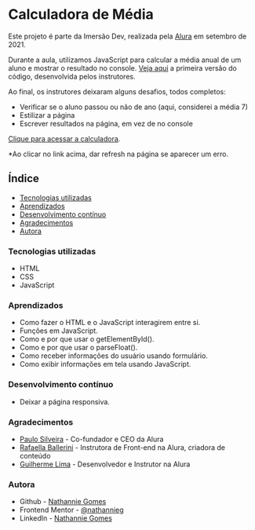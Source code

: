 # Calculadora de Média

Este projeto é parte da Imersão Dev, realizada pela [Alura](https://www.alura.com.br/) em setembro de 2021.

Durante a aula, utilizamos JavaScript para calcular a média anual de um aluno e mostrar o resultado no console. [Veja aqui](https://codepen.io/imersao-dev/pen/38cf7906dcec352d8dbd0f8c4c7c1b10) a primeira versão do código, desenvolvida pelos instrutores.

Ao final, os instrutores deixaram alguns desafios, todos completos:

- Verificar se o aluno passou ou não de ano (aqui, considerei a média 7)
- Estilizar a página
- Escrever resultados na página, em vez de no console

[Clique para acessar a calculadora](https://nathannieg.github.io/calculadora-de-media/).

\*Ao clicar no link acima, dar refresh na página se aparecer um erro.

## Índice

- [Tecnologias utilizadas](#tecnologias)
- [Aprendizados](#aprendizados)
- [Desenvolvimento contínuo](#desenvolvimento)
- [Agradecimentos](#agradecimentos)
- [Autora](#autora)

### Tecnologias utilizadas

- HTML
- CSS
- JavaScript

### Aprendizados

- Como fazer o HTML e o JavaScript interagirem entre si.
- Funções em JavaScript.
- Como e por que usar o getElementById().
- Como e por que usar o parseFloat().
- Como receber informações do usuário usando formulário.
- Como exibir informações em tela usando JavaScript.

### Desenvolvimento contínuo

- Deixar a página responsiva.

### Agradecimentos

- [Paulo Silveira](https://www.linkedin.com/in/paulosilveira) - Co-fundador e CEO da Alura
- [Rafaella Ballerini](https://www.linkedin.com/in/rafaella-ballerini-45875016a/) - Instrutora de Front-end na Alura, criadora de conteúdo
- [Guilherme Lima](https://www.linkedin.com/in/guilherme-lima-developer) - Desenvolvedor e Instrutor na Alura

### Autora

- Github - [Nathannie Gomes](https://github.com/nathannieg)
- Frontend Mentor - [@nathannieg](https://www.frontendmentor.io/profile/nathannieg)
- LinkedIn - [Nathannie Gomes](https://www.linkedin.com/in/nathanniegomes/)
